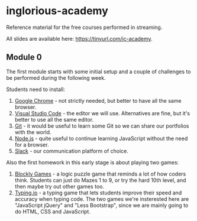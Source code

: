 # inglorious-academy

Reference material for the free courses performed in streaming.

All slides are available here: https://tinyurl.com/ic-academy.

## Module 0

The first module starts with some initial setup and a couple of challenges to be performed during the following week.

Students need to install:

1. [Google Chrome](https://www.google.com/chrome/) - not strictly needed, but better to have all the same browser.
2. [Visual Studio Code](https://code.visualstudio.com/) - the editor we will use. Alternatives are fine, but it's better to use all the same editor.
3. [Git](https://git-scm.com/) - it would be useful to learn some Git so we can share our portfolios with the world.
4. [Node.js](https://nodejs.org/) - quite useful to continue learning JavaScript without the need for a browser.
5. [Slack](https://slack.com/) - our communication platform of choice.

Also the first homework in this early stage is about playing two games:

1. [Blockly Games](https://blockly.games/) - a logic puzzle game that reminds a lot of how coders think. Students can just do Mazes 1 to 9, or try the hard 10th level, and then maybe try out other games too.
2. [Typing.io](https://typing.io/) - a typing game that lets students improve their speed and accuracy when typing code. The two games we're insterested here are "JavaScript jQuery" and "Less Bootstrap", since we are mainly going to do HTML, CSS and JavaScript.
